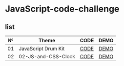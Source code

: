 # JavaScript-code-challenge

## list
| № | Theme | CODE | DEMO |
| --- | --- | --- | --- |
| 01 | JavaScript Drum Kit | [CODE](https://github.com/muborizMirzoev/JavaScript-code-challenge/tree/main/01%20-%20JavaScript%20Drum%20Kit) | [DEMO](https://muborizmirzoev.github.io/JavaScript-code-challenge/01%20-%20JavaScript%20Drum%20Kit/index.html) |
| 02 | 02-JS-and-CSS-Clock | [CODE](https://github.com/muborizMirzoev/JavaScript-code-challenge/tree/main/01%20-%20JavaScript%20Drum%20Kit) | [DEMO](https://muborizmirzoev.github.io/JavaScript-code-challenge/01%20-%20JavaScript%20Drum%20Kit/index.html) |